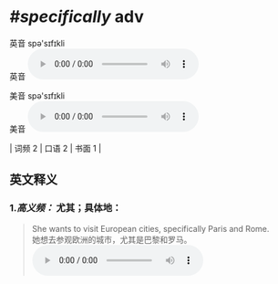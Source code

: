 # ***\#specifically*** adv
英音 spə'sɪfɪkli  
英音
<audio src="./media/specifically-B.aac" controls="controls"></audio>

美音 spə'sɪfɪkli  
美音
<audio src="./media/specifically.aac" controls="controls"></audio>



| 词频 2 | 口语 2 | 书面 1 |  

英文释义
---
### 1.*高义频：* **尤其；具体地：**  

 > She wants to visit European cities, specifically Paris and Rome.  
 > 她想去参观欧洲的城市，尤其是巴黎和罗马。    
<audio src="./media/specifically-1.aac" controls="controls"></audio>



